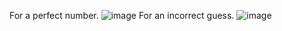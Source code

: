 For a perfect number.
![image](https://github.com/user-attachments/assets/981ed699-64bb-4aef-8482-4d08cb59ca69)
For an incorrect guess.
![image](https://github.com/user-attachments/assets/4de8ac74-7aaa-4487-8f59-6f6dfce2964c)
